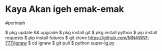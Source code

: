 # Kaya Akan igeh emak-emak

#perintah

$ pkg update && upgrade
$ pkg install git
$ pkg install python
$ pip install requests
$ pip install futures
$ git clone https://github.com/MN4WN1-777/ignew
$ cd ignew
$ git pull
$ python super-ig.py
